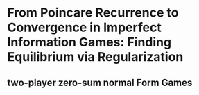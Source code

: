 # From Poincare Recurrence to Convergence in Imperfect Information Games: Finding Equilibrium via Regularization

##  two-player zero-sum normal Form Games

